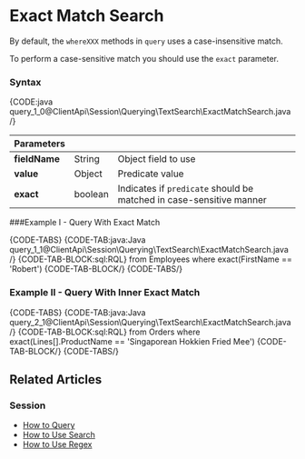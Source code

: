 # Exact Match Search

By default, the `whereXXX` methods in `query` uses a case-insensitive match.

To perform a case-sensitive match you should use the `exact` parameter.

### Syntax

{CODE:java query_1_0@ClientApi\Session\Querying\TextSearch\ExactMatchSearch.java /}

| Parameters | | |
| ------------- | ------------- | ----- |
| **fieldName** | String | Object field to use |
| **value** | Object | Predicate value |
| **exact** | boolean | Indicates if `predicate` should be matched in case-sensitive manner |

###Example I - Query With Exact Match

{CODE-TABS}
{CODE-TAB:java:Java query_1_1@ClientApi\Session\Querying\TextSearch\ExactMatchSearch.java /}
{CODE-TAB-BLOCK:sql:RQL}
from Employees where exact(FirstName == 'Robert')
{CODE-TAB-BLOCK/}
{CODE-TABS/}

### Example II - Query With Inner Exact Match

{CODE-TABS}
{CODE-TAB:java:Java query_2_1@ClientApi\Session\Querying\TextSearch\ExactMatchSearch.java /}
{CODE-TAB-BLOCK:sql:RQL}
from Orders 
where exact(Lines[].ProductName == 'Singaporean Hokkien Fried Mee')
{CODE-TAB-BLOCK/}
{CODE-TABS/}

## Related Articles

### Session

- [How to Query](../../../../client-api/session/querying/how-to-query)
- [How to Use Search](../../../../client-api/session/querying/how-to-use-search)
- [How to Use Regex](../../../../client-api/session/querying/how-to-use-regex)
